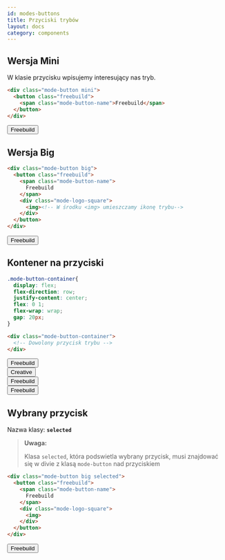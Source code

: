 ```yaml
---
id: modes-buttons
title: Przyciski trybów
layout: docs
category: components
---
```


## Wersja Mini

W klasie przycisku wpisujemy interesujący nas tryb.

```html
<div class="mode-button mini">
  <button class="freebuild">
    <span class="mode-button-name">Freebuild</span>
  </button>
</div>
```
<div class="mode-button mini">
  <button class="freebuild"><span class="mode-button-name">Freebuild</span></button>
</div>

## Wersja Big

```html
<div class="mode-button big">
  <button class="freebuild">
    <span class="mode-button-name">
      Freebuild
    </span>
    <div class="mode-logo-square">
      <img><!-- W środku <img> umieszczamy ikonę trybu-->
    </div>
  </button>
</div>
```
<div class="mode-button big">
  <button class="freebuild">
    <span class="mode-button-name">
      Freebuild
    </span>
    <div class="mode-logo-square">
      <img>
    </div>
  </button>
</div>


## Kontener na przyciski

```css
.mode-button-container{
  display: flex;
  flex-direction: row;
  justify-content: center;
  flex: 0 1;
  flex-wrap: wrap;
  gap: 20px;
}
```

```html
<div class="mode-button-container">
  <!-- Dowolony przycisk trybu -->
</div>
```
<div class="mode-button-container">
  <div class="mode-button mini">
    <button class="freebuild"><span class="mode-button-name">Freebuild</span></button>
  </div>
  <div class="mode-button mini">
    <button class="creative"><span class="mode-button-name">Creative</span></button>
  </div>
  <div class="mode-button mini">
    <button class="freebuild"><span class="mode-button-name">Freebuild</span></button>
  </div>
  <div class="mode-button mini">
    <button class="freebuild"><span class="mode-button-name">Freebuild</span></button>
  </div>
</div>

## Wybrany przycisk

Nazwa klasy: **`selected`**

>**Uwaga:**
>
>Klasa `selected`, która podswietla wybrany przycisk, musi znajdować się w divie z klasą `mode-button` nad przyciskiem



```html
<div class="mode-button big selected">
  <button class="freebuild">
    <span class="mode-button-name">
      Freebuild
    </span>
    <div class="mode-logo-square">
      <img>
    </div>
  </button>
</div>
```

<div class="mode-button big selected">
  <button class="freebuild ">
    <span class="mode-button-name">
      Freebuild
    </span>
    <div class="mode-logo-square">
      <img>
    </div>
  </button>
</div>